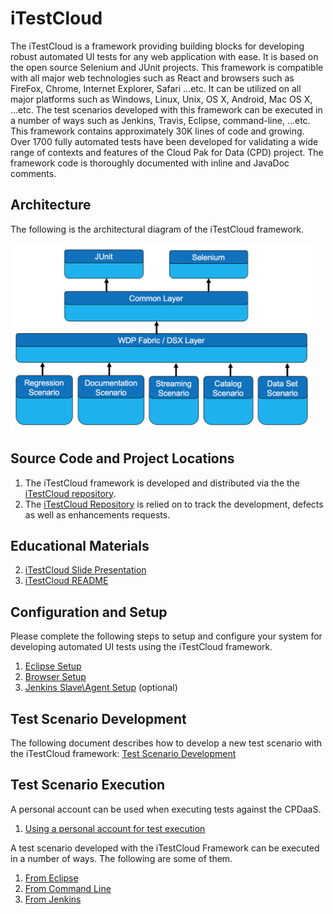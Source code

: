 # iTestCloud
The iTestCloud is a framework providing building blocks for developing robust automated UI tests for any web application with ease. It is based on the open source Selenium and JUnit projects. This framework is compatible with all major web technologies such as React and browsers such as FireFox, Chrome, Internet Explorer, Safari ...etc. It can be utilized on all major platforms such as Windows, Linux, Unix, OS X, Android, Mac OS X, ...etc. The test scenarios developed with this framework can be executed in a number of ways such as Jenkins, Travis, Eclipse, command-line, ...etc.  This framework contains approximately 30K lines of code and growing. Over 1700 fully automated tests have been developed for validating a wide range of contexts and features of the Cloud Pak for Data (CPD) project. The framework code is thoroughly documented with inline and JavaDoc comments. 

## Architecture
The following is the architectural diagram of the iTestCloud framework.

<img src="images/architecture.png" alt="iTestCloud Architecture" height="300"/>

## Source Code and Project Locations
1. The iTestCloud framework is developed and distributed via the the [iTestCloud repository](https://github.com/IBM/iTestCloud). 
2. The [iTestCloud Repository](https://github.com/IBM/iTestCloud) is relied on to track the development, defects as well as enhancements requests.

## Educational Materials
2. [iTestCloud Slide Presentation](artifacts/iTestCloud.pptx)
3. [iTestCloud README](https://github.com/IBM/iTestCloud/blob/master/README.md)

## Configuration and Setup
Please complete the following steps to setup and configure your system for developing automated UI tests using the iTestCloud framework.

1. [Eclipse Setup](docs/eclipse_setup.md)
2. [Browser Setup](docs/browser_setup.md)
3. [Jenkins Slave\Agent Setup](docs/jenkins_slave_setup.md) (optional)

## Test Scenario Development
The following document describes how to develop a new test scenario with the iTestCloud framework: [Test Scenario Development](docs/scenario_development.md)

## Test Scenario Execution
A personal account can be used when executing tests against the CPDaaS.

1. [Using a personal account for test execution](docs/test_run_setup.md)

A test scenario developed with the iTestCloud Framework can be executed in a number of ways. The following are some of them.

1. [From Eclipse](docs/eclipse_execution.md)
2. [From Command Line](docs/cmdln_execution.md)
3. [From Jenkins](docs/jenkins_execution.md)
